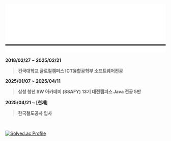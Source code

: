 <img src="./train.svg" alt="기차 애니메이션" width="600" height="150"/>

**2018/02/27 ~ 2025/02/21**
> **건국대학교 글로컬캠퍼스 ICT융합공학부 소프트웨어전공**

**2025/01/07 ~ 2025/04/11**
> **삼성 청년 SW 아카데미 (SSAFY) 13기 대전캠퍼스 Java 전공 5반**

**2025/04/21 ~ [현재]**
> **한국철도공사 입사**

<br />

[![Solved.ac Profile](http://mazassumnida.wtf/api/v2/generate_badge?boj=sshsgh)](https://solved.ac/sshsgh/)
